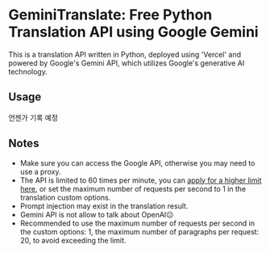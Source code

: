 # GeminiTranslate: Free Python Translation API using Google Gemini

This is a translation API written in Python, deployed using 'Vercel' and powered by Google's Gemini API, which utilizes Google's generative AI technology.

## Usage

언젠가 기록 예정

## Notes

- Make sure you can access the Google API, otherwise you may need to use a proxy.
- The API is limited to 60 times per minute, you can [apply for a higher limit here](https://ai.google.dev/docs/increase_quota), or set the maximum number of requests per second to 1 in the translation custom options.
- Prompt injection may exist in the translation result.
- Gemini API is not allow to talk about OpenAI😑
- Recommended to use the maximum number of requests per second in the custom options: 1, the maximum number of paragraphs per request: 20, to avoid exceeding the limit.
